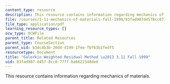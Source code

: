 ```yaml
---
content_type: resource
description: This resource contains information regarding mechanics of materials.
file: /courses/3-11-mechanics-of-materials-fall-1999/83fad907d4578cc077ffba6622348ded_MIT3_11F99_galerkin.pdf
file_type: application/pdf
learning_resource_types: []
ocw_type: OCWFile
parent_title: Related Resources
parent_type: CourseSection
parent_uid: b34c4b3b-20d4-d199-1fee-fbf63b1fedf5
resourcetype: Document
title: "Galerkin Weighted Residual Method \u2013 3.11 Fall 1999"
uid: 83fad907-d457-8cc0-77ff-ba6622348ded
---
```

This resource contains information regarding mechanics of materials.

